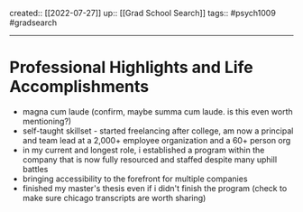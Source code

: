 created:: [[2022-07-27]]
up:: [[Grad School Search]]
tags:: #psych1009 #gradsearch 
***
# Professional Highlights and Life Accomplishments

- magna cum laude (confirm, maybe summa cum laude. is this even worth mentioning?)
- self-taught skillset - started freelancing after college, am now a principal and team lead at a 2,000+ employee organization and a 60+ person org
- in my current and longest role, i established a program within the company that is now fully resourced and staffed despite many uphill battles
- bringing accessibility to the forefront for multiple companies
- finished my master's thesis even if i didn't finish the program (check to make sure chicago transcripts are worth sharing)

